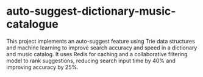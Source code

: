 # auto-suggest-dictionary-music-catalogue
This project implements an auto-suggest feature using Trie data structures and machine learning to improve search accuracy and speed in a dictionary and music catalog. It uses Redis for caching and a collaborative filtering model to rank suggestions, reducing search input time by 40% and improving accuracy by 25%.
